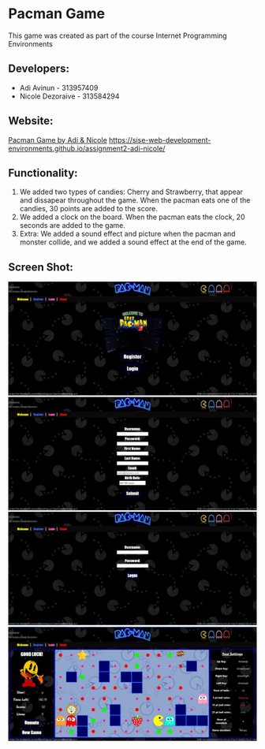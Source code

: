 # Pacman Game

This game was created as part of the course Internet Programming Environments

## Developers:
  * Adi Avinun - 313957409
  * Nicole Dezoraive - 313584294


## Website:
[Pacman Game by Adi & Nicole](https://sise-web-development-environments.github.io/assignment2-adi-nicole/)
https://sise-web-development-environments.github.io/assignment2-adi-nicole/

## Functionality:

  1. We added two types of candies: Cherry and Strawberry, that appear and dissapear throughout the game. When the pacman eats one of the candies, 30 points are added to the score.
  2. We added a clock on the board. When the pacman eats the clock, 20 seconds are added to the game.
  3. Extra: We added a sound effect and picture when the pacman and monster collide, and we added a sound effect at the end of the game.

## Screen Shot:
![Wellcome](https://github.com/SISE-Web-Development-Environments/assignment2-adi-nicole/blob/master/resources/imgWel.jpeg)
![Register](https://github.com/SISE-Web-Development-Environments/assignment2-adi-nicole/blob/master/resources/imgRegister.jpeg)
![Login](https://github.com/SISE-Web-Development-Environments/assignment2-adi-nicole/blob/master/resources/imgLogin.jpeg)
![Game](https://github.com/SISE-Web-Development-Environments/assignment2-adi-nicole/blob/master/resources/imgGame.jpeg)




